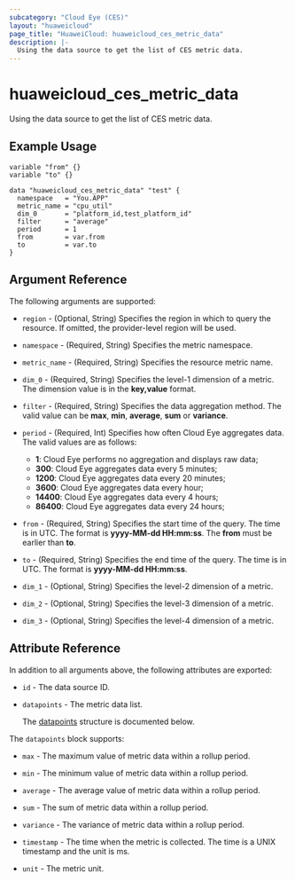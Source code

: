 ```yaml
---
subcategory: "Cloud Eye (CES)"
layout: "huaweicloud"
page_title: "HuaweiCloud: huaweicloud_ces_metric_data"
description: |-
  Using the data source to get the list of CES metric data.
---
```


# huaweicloud_ces_metric_data

Using the data source to get the list of CES metric data.

## Example Usage

```hcl
variable "from" {}
variable "to" {}

data "huaweicloud_ces_metric_data" "test" {
  namespace   = "You.APP"
  metric_name = "cpu_util"
  dim_0       = "platform_id,test_platform_id"
  filter      = "average" 
  period      = 1  
  from        = var.from
  to          = var.to
}
```

## Argument Reference

The following arguments are supported:

* `region` - (Optional, String) Specifies the region in which to query the resource.
  If omitted, the provider-level region will be used.

* `namespace` - (Required, String) Specifies the metric namespace.

* `metric_name` - (Required, String) Specifies the resource metric name.

* `dim_0` - (Required, String) Specifies the level-1 dimension of a metric.
  The dimension value is in the **key,value** format.

* `filter` - (Required, String) Specifies the data aggregation method.
  The valid value can be **max**, **min**, **average**, **sum** or **variance**.

* `period` - (Required, Int) Specifies how often Cloud Eye aggregates data.
  The valid values are as follows:
  + **1**: Cloud Eye performs no aggregation and displays raw data;
  + **300**: Cloud Eye aggregates data every 5 minutes;
  + **1200**: Cloud Eye aggregates data every 20 minutes;
  + **3600**: Cloud Eye aggregates data every hour;
  + **14400**: Cloud Eye aggregates data every 4 hours;
  + **86400**: Cloud Eye aggregates data every 24 hours;

* `from` - (Required, String) Specifies the start time of the query.
  The time is in UTC. The format is **yyyy-MM-dd HH:mm:ss**. The **from** must be earlier than **to**.

* `to` - (Required, String) Specifies the end time of the query.
  The time is in UTC. The format is **yyyy-MM-dd HH:mm:ss**.

* `dim_1` - (Optional, String) Specifies the level-2 dimension of a metric.

* `dim_2` - (Optional, String) Specifies the level-3 dimension of a metric.

* `dim_3` - (Optional, String) Specifies the level-4 dimension of a metric.

## Attribute Reference

In addition to all arguments above, the following attributes are exported:

* `id` - The data source ID.

* `datapoints` - The metric data list.

  The [datapoints](#datapoints_struct) structure is documented below.

<a name="datapoints_struct"></a>
The `datapoints` block supports:

* `max` - The maximum value of metric data within a rollup period.

* `min` - The minimum value of metric data within a rollup period.

* `average` - The average value of metric data within a rollup period.

* `sum` - The sum of metric data within a rollup period.

* `variance` - The variance of metric data within a rollup period.

* `timestamp` - The time when the metric is collected. The time is a UNIX timestamp and the unit is ms.

* `unit` - The metric unit.
